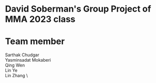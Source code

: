 # David Soberman's Group Project of MMA 2023 class

# Team member
Sarthak Chudgar \
Yasminsadat Mokaberi \
Qing Wen \
Lin Ye \
Lin Zhang \